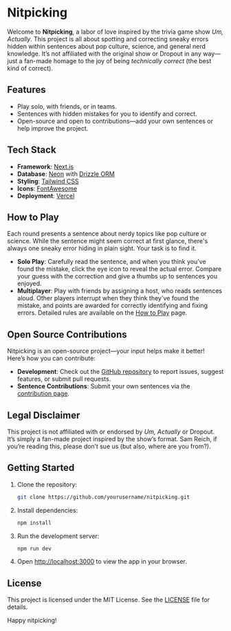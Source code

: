 # Nitpicking

Welcome to **Nitpicking**, a labor of love inspired by the trivia game show *Um, Actually*. This project is all about spotting and correcting sneaky errors hidden within sentences about pop culture, science, and general nerd knowledge. It’s not affiliated with the original show or Dropout in any way—just a fan-made homage to the joy of being *technically correct* (the best kind of correct).

## Features
- Play solo, with friends, or in teams.
- Sentences with hidden mistakes for you to identify and correct.
- Open-source and open to contributions—add your own sentences or help improve the project.

## Tech Stack
- **Framework**: [Next.js](https://nextjs.org)
- **Database**: [Neon](https://neon.tech) with [Drizzle ORM](https://github.com/drizzle-team/drizzle-orm)
- **Styling**: [Tailwind CSS](https://tailwindcss.com)
- **Icons**: [FontAwesome](https://fontawesome.com)
- **Deployment**: [Vercel](https://vercel.com)

## How to Play
Each round presents a sentence about nerdy topics like pop culture or science. While the sentence might seem correct at first glance, there's always one sneaky error hiding in plain sight. Your task is to find it.

- **Solo Play**: Carefully read the sentence, and when you think you've found the mistake, click the eye icon to reveal the actual error. Compare your guess with the correction and give a thumbs up to sentences you enjoyed.
- **Multiplayer**: Play with friends by assigning a host, who reads sentences aloud. Other players interrupt when they think they've found the mistake, and points are awarded for correctly identifying and fixing errors. Detailed rules are available on the [How to Play](#) page.

## Open Source Contributions
Nitpicking is an open-source project—your input helps make it better! Here’s how you can contribute:
- **Development**: Check out the [GitHub repository](https://github.com/yourusername/nitpicking) to report issues, suggest features, or submit pull requests.
- **Sentence Contributions**: Submit your own sentences via the [contribution page](#).

## Legal Disclaimer
This project is not affiliated with or endorsed by *Um, Actually* or Dropout. It’s simply a fan-made project inspired by the show’s format. Sam Reich, if you’re reading this, please don’t sue us (but also, where are you from?).

## Getting Started
1. Clone the repository:
   ```bash
   git clone https://github.com/yourusername/nitpicking.git
   ```
2. Install dependencies:
   ```bash
   npm install
   ```
3. Run the development server:
   ```bash
   npm run dev
   ```
4. Open [http://localhost:3000](http://localhost:3000) to view the app in your browser.

## License
This project is licensed under the MIT License. See the [LICENSE](LICENSE) file for details.

Happy nitpicking!

